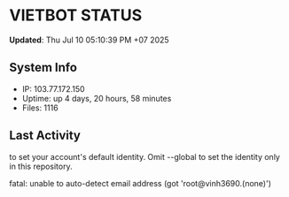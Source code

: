 # VIETBOT STATUS
**Updated**: Thu Jul 10 05:10:39 PM +07 2025

## System Info
- IP: 103.77.172.150
- Uptime: up 4 days, 20 hours, 58 minutes
- Files: 1116

## Last Activity

to set your account's default identity.
Omit --global to set the identity only in this repository.

fatal: unable to auto-detect email address (got 'root@vinh3690.(none)')
